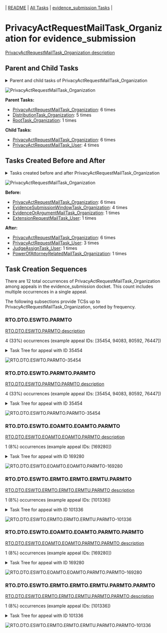 <!-- DO NOT EDIT THIS FILE.  This file is autogenerated. -->
| [README](../README.md) | [All Tasks](../alltasks.md) | [evidence_submission Tasks](tasklist.md) |

# PrivacyActRequestMailTask_Organization for evidence_submission

[PrivacyActRequestMailTask_Organization description](../descr/PrivacyActRequestMailTask_Organization.md)

## Parent and Child Tasks

<details><summary markdown='span'>Parent and child tasks of PrivacyActRequestMailTask_Organization
</summary>

```
digraph G {
rankdir=LR;
node [shape=box]
"PrivacyActRequestMailTask_Organization" -> "PrivacyActRequestMailTask_Organization" [label=6]
"PrivacyActRequestMailTask_Organization" -> "PrivacyActRequestMailTask_User" [label=4]
"PrivacyActRequestMailTask_Organization" -> "PrivacyActRequestMailTask_Organization" [label=6]
"DistributionTask_Organization" -> "PrivacyActRequestMailTask_Organization" [label=5]
"RootTask_Organization" -> "PrivacyActRequestMailTask_Organization" [label=1]
}
```
</details>

![PrivacyActRequestMailTask_Organization](dot/PrivacyActRequestMailTask_Organization-parentchild.dot.png)

**Parent Tasks:**

   * [PrivacyActRequestMailTask_Organization](PrivacyActRequestMailTask_Organization.md): 6 times
   * [DistributionTask_Organization](DistributionTask_Organization.md): 5 times
   * [RootTask_Organization](RootTask_Organization.md): 1 times

**Child Tasks:**

   * [PrivacyActRequestMailTask_Organization](PrivacyActRequestMailTask_Organization.md): 6 times
   * [PrivacyActRequestMailTask_User](PrivacyActRequestMailTask_User.md): 4 times

## Tasks Created Before and After

<details><summary markdown='span'>Tasks created before and after PrivacyActRequestMailTask_Organization</summary>

```
digraph G {
rankdir=LR;

"PrivacyActRequestMailTask_Organization" -> "PrivacyActRequestMailTask_Organization" [label=6]
"PrivacyActRequestMailTask_Organization" -> "PrivacyActRequestMailTask_User" [label=3]
"PrivacyActRequestMailTask_Organization" -> "PowerOfAttorneyRelatedMailTask_Organization" [label=1]
"PrivacyActRequestMailTask_Organization" -> "JudgeAssignTask_User" [label=1]
"PrivacyActRequestMailTask_Organization" -> "PrivacyActRequestMailTask_Organization" [label=6]
"EvidenceSubmissionWindowTask_Organization" -> "PrivacyActRequestMailTask_Organization" [label=4]
"ExtensionRequestMailTask_User" -> "PrivacyActRequestMailTask_Organization" [label=1]
"EvidenceOrArgumentMailTask_Organization" -> "PrivacyActRequestMailTask_Organization" [label=1]
}
```
</details>

![PrivacyActRequestMailTask_Organization](dot/PrivacyActRequestMailTask_Organization.dot.png)

**Before:**

   * [PrivacyActRequestMailTask_Organization](PrivacyActRequestMailTask_Organization.md): 6 times
   * [EvidenceSubmissionWindowTask_Organization](EvidenceSubmissionWindowTask_Organization.md): 4 times
   * [EvidenceOrArgumentMailTask_Organization](EvidenceOrArgumentMailTask_Organization.md): 1 times
   * [ExtensionRequestMailTask_User](ExtensionRequestMailTask_User.md): 1 times

**After:**

   * [PrivacyActRequestMailTask_Organization](PrivacyActRequestMailTask_Organization.md): 6 times
   * [PrivacyActRequestMailTask_User](PrivacyActRequestMailTask_User.md): 3 times
   * [JudgeAssignTask_User](JudgeAssignTask_User.md): 1 times
   * [PowerOfAttorneyRelatedMailTask_Organization](PowerOfAttorneyRelatedMailTask_Organization.md): 1 times

## Task Creation Sequences

There are 12 total occurrences of PrivacyActRequestMailTask_Organization among appeals in the evidence_submission docket.  This count includes multiple occurrences in a single appeal.

The following subsections provide TCSs up to PrivacyActRequestMailTask_Organization, sorted by frequency.

### RTO.DTO.ESWTO.PARMTO

[RTO.DTO.ESWTO.PARMTO description](../descr/RTO.DTO.ESWTO.PARMTO.md)

4 (33%) occurrences (example appeal IDs: [35454, 94083, 80592, 76447])

<details><summary markdown='span'>Task Tree for appeal with ID 35454</summary>

```
@startuml
skinparam {
  ObjectBorderColor #555
  ObjectBorderThickness 0
  ObjectFontStyle bold
  ObjectFontSize 14
  ObjectAttributeFontColor #333
  ObjectAttributeFontSize 12
}
  object 0.RootTask #8dd3c7 {
Organization
}
  object 1.TrackVeteranTask #bebada {
Organization
}
  object 2.DistributionTask #ffffb3 {
Organization
}
  object 3.EvidenceSubmissionWindowTask #fccde5 {
Organization
}
  object 4.PrivacyActRequestMailTask #bebada {
Organization  <back:white>    </back>
}
  object 5.PrivacyActRequestMailTask #bebada {
Organization  <back:white>    </back>
}
  object 6.JudgeAssignTask #ccebc5 {
User
}
  object 7.JudgeDecisionReviewTask #d9d9d9 {
User
}
  object 8.AttorneyTask #bc80bd {
User
}
  object 9.OtherColocatedTask #80b1d3 {
Organization
}
  object 10.OtherColocatedTask #80b1d3 {
User
}
  object 11.EvidenceOrArgumentMailTask #ffffb3 {
Organization
}
  object 12.TimedHoldTask #fccde5 {
User
}
  object 13.FoiaColocatedTask #fccde5 {
Organization
}
  object 14.FoiaTask #fb8072 {
Organization
}
  object 15.FoiaTask #fb8072 {
User
}
  object 16.TrackVeteranTask #bebada {
Organization
}
  object 17.InformalHearingPresentationTask #fdb462 {
Organization
}
0.RootTask -- 1.TrackVeteranTask
0.RootTask -- 2.DistributionTask
2.DistributionTask -- 3.EvidenceSubmissionWindowTask
2.DistributionTask -- 4.PrivacyActRequestMailTask
4.PrivacyActRequestMailTask -- 5.PrivacyActRequestMailTask
0.RootTask -- 6.JudgeAssignTask
0.RootTask -- 7.JudgeDecisionReviewTask
7.JudgeDecisionReviewTask -- 8.AttorneyTask
8.AttorneyTask -- 9.OtherColocatedTask
9.OtherColocatedTask -- 10.OtherColocatedTask
0.RootTask -- 11.EvidenceOrArgumentMailTask
10.OtherColocatedTask -- 12.TimedHoldTask
8.AttorneyTask -- 13.FoiaColocatedTask
13.FoiaColocatedTask -- 14.FoiaTask
14.FoiaTask -- 15.FoiaTask
0.RootTask -- 16.TrackVeteranTask
0.RootTask -- 17.InformalHearingPresentationTask
@enduml
```
</details>

![RTO.DTO.ESWTO.PARMTO-35454](uml/RTO.DTO.ESWTO.PARMTO-35454.png)

### RTO.DTO.ESWTO.PARMTO.PARMTO

[RTO.DTO.ESWTO.PARMTO.PARMTO description](../descr/RTO.DTO.ESWTO.PARMTO.PARMTO.md)

4 (33%) occurrences (example appeal IDs: [35454, 94083, 80592, 76447])

<details><summary markdown='span'>Task Tree for appeal with ID 35454</summary>

```
@startuml
skinparam {
  ObjectBorderColor #555
  ObjectBorderThickness 0
  ObjectFontStyle bold
  ObjectFontSize 14
  ObjectAttributeFontColor #333
  ObjectAttributeFontSize 12
}
  object 0.RootTask #8dd3c7 {
Organization
}
  object 1.TrackVeteranTask #bebada {
Organization
}
  object 2.DistributionTask #ffffb3 {
Organization
}
  object 3.EvidenceSubmissionWindowTask #fccde5 {
Organization
}
  object 4.PrivacyActRequestMailTask #bebada {
Organization  <back:white>    </back>
}
  object 5.PrivacyActRequestMailTask #bebada {
Organization  <back:white>    </back>
}
  object 6.JudgeAssignTask #ccebc5 {
User
}
  object 7.JudgeDecisionReviewTask #d9d9d9 {
User
}
  object 8.AttorneyTask #bc80bd {
User
}
  object 9.OtherColocatedTask #80b1d3 {
Organization
}
  object 10.OtherColocatedTask #80b1d3 {
User
}
  object 11.EvidenceOrArgumentMailTask #ffffb3 {
Organization
}
  object 12.TimedHoldTask #fccde5 {
User
}
  object 13.FoiaColocatedTask #fccde5 {
Organization
}
  object 14.FoiaTask #fb8072 {
Organization
}
  object 15.FoiaTask #fb8072 {
User
}
  object 16.TrackVeteranTask #bebada {
Organization
}
  object 17.InformalHearingPresentationTask #fdb462 {
Organization
}
0.RootTask -- 1.TrackVeteranTask
0.RootTask -- 2.DistributionTask
2.DistributionTask -- 3.EvidenceSubmissionWindowTask
2.DistributionTask -- 4.PrivacyActRequestMailTask
4.PrivacyActRequestMailTask -- 5.PrivacyActRequestMailTask
0.RootTask -- 6.JudgeAssignTask
0.RootTask -- 7.JudgeDecisionReviewTask
7.JudgeDecisionReviewTask -- 8.AttorneyTask
8.AttorneyTask -- 9.OtherColocatedTask
9.OtherColocatedTask -- 10.OtherColocatedTask
0.RootTask -- 11.EvidenceOrArgumentMailTask
10.OtherColocatedTask -- 12.TimedHoldTask
8.AttorneyTask -- 13.FoiaColocatedTask
13.FoiaColocatedTask -- 14.FoiaTask
14.FoiaTask -- 15.FoiaTask
0.RootTask -- 16.TrackVeteranTask
0.RootTask -- 17.InformalHearingPresentationTask
@enduml
```
</details>

![RTO.DTO.ESWTO.PARMTO.PARMTO-35454](uml/RTO.DTO.ESWTO.PARMTO.PARMTO-35454.png)

### RTO.DTO.ESWTO.EOAMTO.EOAMTO.PARMTO

[RTO.DTO.ESWTO.EOAMTO.EOAMTO.PARMTO description](../descr/RTO.DTO.ESWTO.EOAMTO.EOAMTO.PARMTO.md)

1 (8%) occurrences (example appeal IDs: [169280])

<details><summary markdown='span'>Task Tree for appeal with ID 169280</summary>

```
@startuml
skinparam {
  ObjectBorderColor #555
  ObjectBorderThickness 0
  ObjectFontStyle bold
  ObjectFontSize 14
  ObjectAttributeFontColor #333
  ObjectAttributeFontSize 12
}
  object 0.RootTask #8dd3c7 {
Organization
}
  object 1.TrackVeteranTask #bebada {
Organization
}
  object 2.DistributionTask #ffffb3 {
Organization
}
  object 3.EvidenceSubmissionWindowTask #fccde5 {
Organization
}
  object 4.EvidenceOrArgumentMailTask #ffffb3 {
Organization
}
  object 5.EvidenceOrArgumentMailTask #ffffb3 {
Organization
}
  object 6.PrivacyActRequestMailTask #bebada {
Organization  <back:white>    </back>
}
  object 7.PrivacyActRequestMailTask #bebada {
Organization  <back:white>    </back>
}
  object 8.PrivacyActRequestMailTask #bebada {
User
}
  object 9.EvidenceOrArgumentMailTask #ffffb3 {
User
}
  object 10.EvidenceOrArgumentMailTask #ffffb3 {
Organization
}
0.RootTask -- 1.TrackVeteranTask
0.RootTask -- 2.DistributionTask
2.DistributionTask -- 3.EvidenceSubmissionWindowTask
0.RootTask -- 4.EvidenceOrArgumentMailTask
0.RootTask -- 5.EvidenceOrArgumentMailTask
2.DistributionTask -- 6.PrivacyActRequestMailTask
6.PrivacyActRequestMailTask -- 7.PrivacyActRequestMailTask
7.PrivacyActRequestMailTask -- 8.PrivacyActRequestMailTask
5.EvidenceOrArgumentMailTask -- 9.EvidenceOrArgumentMailTask
0.RootTask -- 10.EvidenceOrArgumentMailTask
@enduml
```
</details>

![RTO.DTO.ESWTO.EOAMTO.EOAMTO.PARMTO-169280](uml/RTO.DTO.ESWTO.EOAMTO.EOAMTO.PARMTO-169280.png)

### RTO.DTO.ESWTO.ERMTO.ERMTO.ERMTU.PARMTO

[RTO.DTO.ESWTO.ERMTO.ERMTO.ERMTU.PARMTO description](../descr/RTO.DTO.ESWTO.ERMTO.ERMTO.ERMTU.PARMTO.md)

1 (8%) occurrences (example appeal IDs: [101336])

<details><summary markdown='span'>Task Tree for appeal with ID 101336</summary>

```
@startuml
skinparam {
  ObjectBorderColor #555
  ObjectBorderThickness 0
  ObjectFontStyle bold
  ObjectFontSize 14
  ObjectAttributeFontColor #333
  ObjectAttributeFontSize 12
}
  object 0.RootTask #8dd3c7 {
Organization
}
  object 1.DistributionTask #ffffb3 {
Organization
}
  object 2.EvidenceSubmissionWindowTask #fccde5 {
Organization
}
  object 3.ExtensionRequestMailTask #fdb462 {
Organization
}
  object 4.ExtensionRequestMailTask #fdb462 {
Organization
}
  object 5.ExtensionRequestMailTask #fdb462 {
User
}
  object 6.ExtensionRequestMailTask #fdb462 {
User
}
  object 7.EvidenceOrArgumentMailTask #ffffb3 {
Organization
}
  object 8.PrivacyActRequestMailTask #bebada {
Organization  <back:white>    </back>
}
  object 9.PrivacyActRequestMailTask #bebada {
Organization  <back:white>    </back>
}
0.RootTask -- 1.DistributionTask
1.DistributionTask -- 2.EvidenceSubmissionWindowTask
1.DistributionTask -- 3.ExtensionRequestMailTask
3.ExtensionRequestMailTask -- 4.ExtensionRequestMailTask
4.ExtensionRequestMailTask -- 5.ExtensionRequestMailTask
4.ExtensionRequestMailTask -- 6.ExtensionRequestMailTask
0.RootTask -- 7.EvidenceOrArgumentMailTask
0.RootTask -- 8.PrivacyActRequestMailTask
8.PrivacyActRequestMailTask -- 9.PrivacyActRequestMailTask
@enduml
```
</details>

![RTO.DTO.ESWTO.ERMTO.ERMTO.ERMTU.PARMTO-101336](uml/RTO.DTO.ESWTO.ERMTO.ERMTO.ERMTU.PARMTO-101336.png)

### RTO.DTO.ESWTO.EOAMTO.EOAMTO.PARMTO.PARMTO

[RTO.DTO.ESWTO.EOAMTO.EOAMTO.PARMTO.PARMTO description](../descr/RTO.DTO.ESWTO.EOAMTO.EOAMTO.PARMTO.PARMTO.md)

1 (8%) occurrences (example appeal IDs: [169280])

<details><summary markdown='span'>Task Tree for appeal with ID 169280</summary>

```
@startuml
skinparam {
  ObjectBorderColor #555
  ObjectBorderThickness 0
  ObjectFontStyle bold
  ObjectFontSize 14
  ObjectAttributeFontColor #333
  ObjectAttributeFontSize 12
}
  object 0.RootTask #8dd3c7 {
Organization
}
  object 1.TrackVeteranTask #bebada {
Organization
}
  object 2.DistributionTask #ffffb3 {
Organization
}
  object 3.EvidenceSubmissionWindowTask #fccde5 {
Organization
}
  object 4.EvidenceOrArgumentMailTask #ffffb3 {
Organization
}
  object 5.EvidenceOrArgumentMailTask #ffffb3 {
Organization
}
  object 6.PrivacyActRequestMailTask #bebada {
Organization  <back:white>    </back>
}
  object 7.PrivacyActRequestMailTask #bebada {
Organization  <back:white>    </back>
}
  object 8.PrivacyActRequestMailTask #bebada {
User
}
  object 9.EvidenceOrArgumentMailTask #ffffb3 {
User
}
  object 10.EvidenceOrArgumentMailTask #ffffb3 {
Organization
}
0.RootTask -- 1.TrackVeteranTask
0.RootTask -- 2.DistributionTask
2.DistributionTask -- 3.EvidenceSubmissionWindowTask
0.RootTask -- 4.EvidenceOrArgumentMailTask
0.RootTask -- 5.EvidenceOrArgumentMailTask
2.DistributionTask -- 6.PrivacyActRequestMailTask
6.PrivacyActRequestMailTask -- 7.PrivacyActRequestMailTask
7.PrivacyActRequestMailTask -- 8.PrivacyActRequestMailTask
5.EvidenceOrArgumentMailTask -- 9.EvidenceOrArgumentMailTask
0.RootTask -- 10.EvidenceOrArgumentMailTask
@enduml
```
</details>

![RTO.DTO.ESWTO.EOAMTO.EOAMTO.PARMTO.PARMTO-169280](uml/RTO.DTO.ESWTO.EOAMTO.EOAMTO.PARMTO.PARMTO-169280.png)

### RTO.DTO.ESWTO.ERMTO.ERMTO.ERMTU.PARMTO.PARMTO

[RTO.DTO.ESWTO.ERMTO.ERMTO.ERMTU.PARMTO.PARMTO description](../descr/RTO.DTO.ESWTO.ERMTO.ERMTO.ERMTU.PARMTO.PARMTO.md)

1 (8%) occurrences (example appeal IDs: [101336])

<details><summary markdown='span'>Task Tree for appeal with ID 101336</summary>

```
@startuml
skinparam {
  ObjectBorderColor #555
  ObjectBorderThickness 0
  ObjectFontStyle bold
  ObjectFontSize 14
  ObjectAttributeFontColor #333
  ObjectAttributeFontSize 12
}
  object 0.RootTask #8dd3c7 {
Organization
}
  object 1.DistributionTask #ffffb3 {
Organization
}
  object 2.EvidenceSubmissionWindowTask #fccde5 {
Organization
}
  object 3.ExtensionRequestMailTask #fdb462 {
Organization
}
  object 4.ExtensionRequestMailTask #fdb462 {
Organization
}
  object 5.ExtensionRequestMailTask #fdb462 {
User
}
  object 6.ExtensionRequestMailTask #fdb462 {
User
}
  object 7.EvidenceOrArgumentMailTask #ffffb3 {
Organization
}
  object 8.PrivacyActRequestMailTask #bebada {
Organization  <back:white>    </back>
}
  object 9.PrivacyActRequestMailTask #bebada {
Organization  <back:white>    </back>
}
0.RootTask -- 1.DistributionTask
1.DistributionTask -- 2.EvidenceSubmissionWindowTask
1.DistributionTask -- 3.ExtensionRequestMailTask
3.ExtensionRequestMailTask -- 4.ExtensionRequestMailTask
4.ExtensionRequestMailTask -- 5.ExtensionRequestMailTask
4.ExtensionRequestMailTask -- 6.ExtensionRequestMailTask
0.RootTask -- 7.EvidenceOrArgumentMailTask
0.RootTask -- 8.PrivacyActRequestMailTask
8.PrivacyActRequestMailTask -- 9.PrivacyActRequestMailTask
@enduml
```
</details>

![RTO.DTO.ESWTO.ERMTO.ERMTO.ERMTU.PARMTO.PARMTO-101336](uml/RTO.DTO.ESWTO.ERMTO.ERMTO.ERMTU.PARMTO.PARMTO-101336.png)

